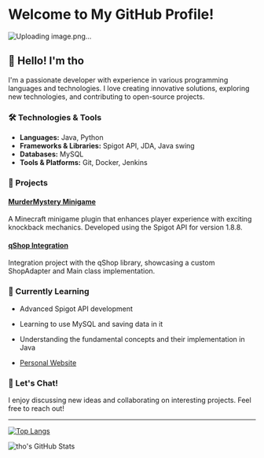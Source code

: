 # Welcome to My GitHub Profile!

![Uploading image.png…]()


## 👋 Hello! I'm tho

I'm a passionate developer with experience in various programming languages and technologies. I love creating innovative solutions, exploring new technologies, and contributing to open-source projects.

### 🛠️ Technologies & Tools

- **Languages:** Java, Python
- **Frameworks & Libraries:** Spigot API, JDA, Java swing
- **Databases:** MySQL
- **Tools & Platforms:** Git, Docker, Jenkins

### 🚀 Projects

#### [MurderMystery Minigame](https://github.com/m7wq/MurderMystery)
A Minecraft minigame plugin that enhances player experience with exciting knockback mechanics. Developed using the Spigot API for version 1.8.8.

#### [qShop Integration](https://github.com/m7wq/qShop)
Integration project with the qShop library, showcasing a custom ShopAdapter and Main class implementation.

### 🌱 Currently Learning

- Advanced Spigot API development
- Learning to use MySQL and saving data in it
- Understanding the fundamental concepts and their implementation in Java

- [Personal Website](https://yourwebsite.com)

### 💬 Let's Chat!

I enjoy discussing new ideas and collaborating on interesting projects. Feel free to reach out!

---

[![Top Langs](https://github-readme-stats.vercel.app/api/top-langs/?username=m7wq&layout=compact)](https://github.com/m7wq)

![tho's GitHub Stats](https://github-readme-stats.vercel.app/api?username=m7wq&show_icons=true&theme=radical)


